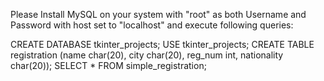 Please Install MySQL on your system with "root" as both Username and Password with host set to "localhost" and execute following queries:

CREATE DATABASE tkinter_projects;
USE tkinter_projects;
CREATE TABLE registration (name char(20), city char(20), reg_num int, nationality char(20));
SELECT * FROM simple_registration;